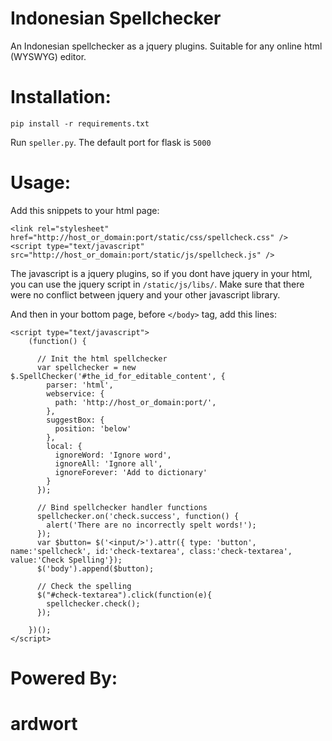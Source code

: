 Indonesian Spellchecker
=======================
An Indonesian spellchecker as a jquery plugins. Suitable for any online html (WYSWYG) editor.

Installation:
============
`pip install -r requirements.txt`

Run `speller.py`. 
The default port for flask is `5000`

Usage:
======
Add this snippets to your html page:

```
<link rel="stylesheet" href="http://host_or_domain:port/static/css/spellcheck.css" />
<script type="text/javascript" src="http://host_or_domain:port/static/js/spellcheck.js" />
```

The javascript is a jquery plugins, so if you dont have jquery in your html, you can use the jquery script in `/static/js/libs/`. Make sure that there were no conflict between jquery and your other javascript library.

And then in your bottom page, before `</body>` tag, add this lines:
```
<script type="text/javascript">
    (function() {

      // Init the html spellchecker
      var spellchecker = new $.SpellChecker('#the_id_for_editable_content', {
        parser: 'html',
        webservice: {
          path: 'http://host_or_domain:port/',
        },
        suggestBox: {
          position: 'below'
        },
        local: {
          ignoreWord: 'Ignore word',
          ignoreAll: 'Ignore all',
          ignoreForever: 'Add to dictionary'
        }
      });

      // Bind spellchecker handler functions
      spellchecker.on('check.success', function() {
        alert('There are no incorrectly spelt words!');
      });
      var $button= $('<input/>').attr({ type: 'button', name:'spellcheck', id:'check-textarea', class:'check-textarea', value:'Check Spelling'});
      $('body').append($button);

      // Check the spelling
      $("#check-textarea").click(function(e){
        spellchecker.check();
      });

    })();
</script>
```



Powered By:
===========
ardwort
=======
